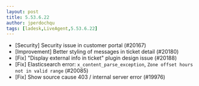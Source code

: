 ```yaml
---
layout: post
title: 5.53.6.22
author: jperdochqu
tags: [ladesk,LiveAgent,5.53.6.22]
---
```

- [Security] Security issue in customer portal (#20167)
- [Improvement] Better styling of messages in ticket detail (#20180)
- [Fix] "Display external info in ticket" plugin design issue (#20188)
- [Fix] Elasticsearch error: `x_content_parse_exception`, `Zone offset hours not in valid range` (#20085)
- [Fix] Show source cause 403 / internal server error (#19976)
